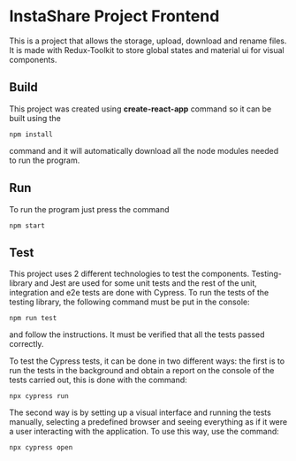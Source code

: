 # InstaShare Project Frontend

This is a project that allows the storage, upload, download and rename files. It is made with Redux-Toolkit to store global states and material ui for visual components.

## Build

This project was created using **create-react-app** command so it can be built using the 
```
npm install
``` 
command and it will automatically download all the node modules needed to run the program.


## Run

To run the program just press the command
```
npm start
``` 


## Test

This project uses 2 different technologies to test the components. Testing-library and Jest are used for some unit tests and the rest of the unit, integration and e2e tests are done with Cypress. To run the tests of the testing library, the following command must be put in the console:
```
npm run test
```
and follow the instructions. It must be verified that all the tests passed correctly.

To test the Cypress tests, it can be done in two different ways: the first is to run the tests in the background and obtain a report on the console of the tests carried out, this is done with the command:
```
npx cypress run
```

The second way is by setting up a visual interface and running the tests manually, selecting a predefined browser and seeing everything as if it were a user interacting with the application. To use this way, use the command:
```
npx cypress open
```
